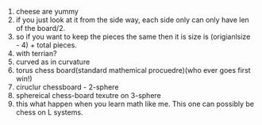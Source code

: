 1. cheese are yummy
2. if you just look at it from the side way, each side only can only have len of the board/2.
3. so if you want to keep the pieces the same then it is size is (origianlsize - 4) + total pieces.
4. with terrian?
5. curved as in curvature
6. torus chess board(standard mathemical procuedre)(who ever goes first win!)
7. ciruclur chessboard - 2-sphere
8. sphereical chess-board texutre on 3-sphere
9. this what happen when you learn math like me. This one can possibly be chess on L systems.
